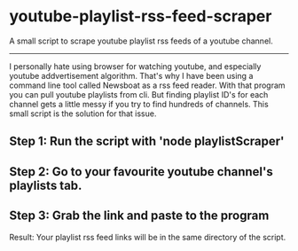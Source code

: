 # youtube-playlist-rss-feed-scraper
A small script to scrape youtube playlist rss feeds of a youtube channel.

---
I personally hate using browser for watching youtube, and especially youtube addvertisement algorithm. That's why I have been using a command line tool called Newsboat as a 
rss feed reader. With that program you can pull youtube playlists from cli. But finding playlist ID's for each channel gets a little messy if you try to find hundreds of channels. 
This small script is the solution for that issue. 

Step 1: Run the script with 'node playlistScraper'
--
Step 2: Go to your favourite youtube channel's playlists tab. 
--
Step 3: Grab the link and paste to the program
--
Result: Your playlist rss feed links will be in the same directory of the script.
